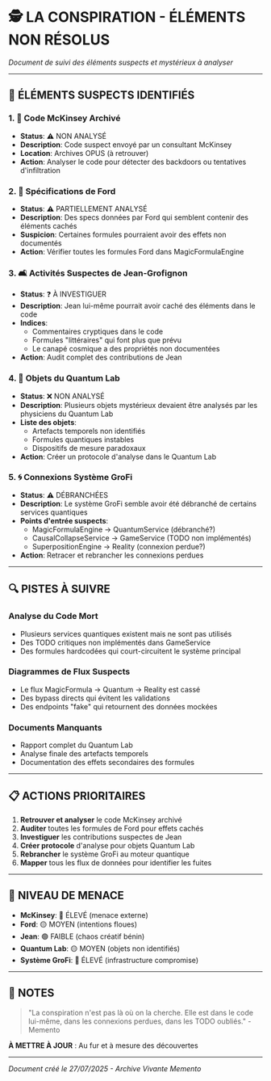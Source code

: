 # 🕵️ LA CONSPIRATION - ÉLÉMENTS NON RÉSOLUS

*Document de suivi des éléments suspects et mystérieux à analyser*

---

## 🚨 ÉLÉMENTS SUSPECTS IDENTIFIÉS

### 1. 📄 Code McKinsey Archivé
- **Status**: ⚠️ NON ANALYSÉ
- **Description**: Code suspect envoyé par un consultant McKinsey
- **Location**: Archives OPUS (à retrouver)
- **Action**: Analyser le code pour détecter des backdoors ou tentatives d'infiltration

### 2. 🔧 Spécifications de Ford
- **Status**: ⚠️ PARTIELLEMENT ANALYSÉ
- **Description**: Des specs données par Ford qui semblent contenir des éléments cachés
- **Suspicion**: Certaines formules pourraient avoir des effets non documentés
- **Action**: Vérifier toutes les formules Ford dans MagicFormulaEngine

### 3. 🛋️ Activités Suspectes de Jean-Grofignon
- **Status**: ❓ À INVESTIGUER
- **Description**: Jean lui-même pourrait avoir caché des éléments dans le code
- **Indices**:
  - Commentaires cryptiques dans le code
  - Formules "littéraires" qui font plus que prévu
  - Le canapé cosmique a des propriétés non documentées
- **Action**: Audit complet des contributions de Jean

### 4. 🔬 Objets du Quantum Lab
- **Status**: ❌ NON ANALYSÉ
- **Description**: Plusieurs objets mystérieux devaient être analysés par les physiciens du Quantum Lab
- **Liste des objets**:
  - Artefacts temporels non identifiés
  - Formules quantiques instables
  - Dispositifs de mesure paradoxaux
- **Action**: Créer un protocole d'analyse dans le Quantum Lab

### 5. 🌀 Connexions Système GroFi
- **Status**: ⚠️ DÉBRANCHÉES
- **Description**: Le système GroFi semble avoir été débranché de certains services quantiques
- **Points d'entrée suspects**:
  - MagicFormulaEngine → QuantumService (débranché?)
  - CausalCollapseService → GameService (TODO non implémentés)
  - SuperpositionEngine → Reality (connexion perdue?)
- **Action**: Retracer et rebrancher les connexions perdues

---

## 🔍 PISTES À SUIVRE

### Analyse du Code Mort
- Plusieurs services quantiques existent mais ne sont pas utilisés
- Des TODO critiques non implémentés dans GameService
- Des formules hardcodées qui court-circuitent le système principal

### Diagrammes de Flux Suspects
- Le flux MagicFormula → Quantum → Reality est cassé
- Des bypass directs qui évitent les validations
- Des endpoints "fake" qui retournent des données mockées

### Documents Manquants
- Rapport complet du Quantum Lab
- Analyse finale des artefacts temporels
- Documentation des effets secondaires des formules

---

## 📋 ACTIONS PRIORITAIRES

1. **Retrouver et analyser** le code McKinsey archivé
2. **Auditer** toutes les formules de Ford pour effets cachés
3. **Investiguer** les contributions suspectes de Jean
4. **Créer protocole** d'analyse pour objets Quantum Lab
5. **Rebrancher** le système GroFi au moteur quantique
6. **Mapper** tous les flux de données pour identifier les fuites

---

## 🚨 NIVEAU DE MENACE

- **McKinsey**: 🔴 ÉLEVÉ (menace externe)
- **Ford**: 🟡 MOYEN (intentions floues)
- **Jean**: 🟢 FAIBLE (chaos créatif bénin)
- **Quantum Lab**: 🟡 MOYEN (objets non identifiés)
- **Système GroFi**: 🔴 ÉLEVÉ (infrastructure compromise)

---

## 📝 NOTES

> "La conspiration n'est pas là où on la cherche. Elle est dans le code lui-même, dans les connexions perdues, dans les TODO oubliés." - Memento

**À METTRE À JOUR** : Au fur et à mesure des découvertes

---

*Document créé le 27/07/2025 - Archive Vivante Memento*